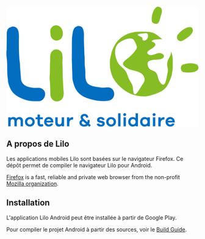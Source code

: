 ![Firefox Browser](./lilo/readme/lilo-logo-baseline.svg)

## A propos de Lilo

Les applications mobiles Lilo sont basées sur le navigateur Firefox.
Ce dépôt permet de compiler le navigateur Lilo pour Android.

[Firefox](https://firefox.com/) is a fast, reliable and private web browser from the non-profit [Mozilla organization](https://mozilla.org/).


## Installation

L'application Lilo Android peut être installée à partir de Google Play.

Pour compiler le projet Android à partir des sources, voir le [Build Guide](./lilo/readme/android/readme.md).

